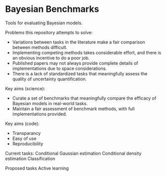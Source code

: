 # Bayesian Benchmarks

Tools for evaluating Bayesian models.

Problems this repository attempts to solve:
* Variations between tasks in the literature make a fair comparison between methods difficult.
* Implementing competing methods takes considerable effort, and there is an obvious incentive to do a poor job.
* Published papers may not always provide complete details of implementations due to space considerations.
* There is a lack of standardized tasks that meaningfully assess the quality of uncertainty quantification.


Key aims (science):
* Curate a set of benchmarks that meaningfully compare the efficacy of Bayesian models in real-world tasks.
* Maintain a fair assessment of benchmark methods, with full implementations provided.

Key aims (code):
* Transparancy
* Easy of use
* Reproducibility

Current tasks:
Conditional Gaussian estimation
Conditional density estimation
Classification

Proposed tasks
Active learning






